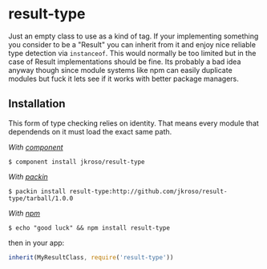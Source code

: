 
# result-type

  Just an empty class to use as a kind of tag. If your implementing something you consider to be a "Result" you can inherit from it and enjoy nice reliable type detection via `instanceof`. This would normally be too limited but in the case of Result implementations should be fine. Its probably a bad idea anyway though since module systems like npm can easily duplicate modules but fuck it lets see if it works with better package managers.

## Installation

  This form of type checking relies on identity. That means every module that dependends on it must load the exact same path.

_With [component](//github.com/component/component)_  

	$ component install jkroso/result-type

_With [packin](//github.com/jkroso/packin)_  

	$ packin install result-type:http://github.com/jkroso/result-type/tarball/1.0.0

_With [npm](//github.com/isaacs/npm)_  

	$ echo "good luck" && npm install result-type

then in your app:

```js
inherit(MyResultClass, require('result-type'))
```
